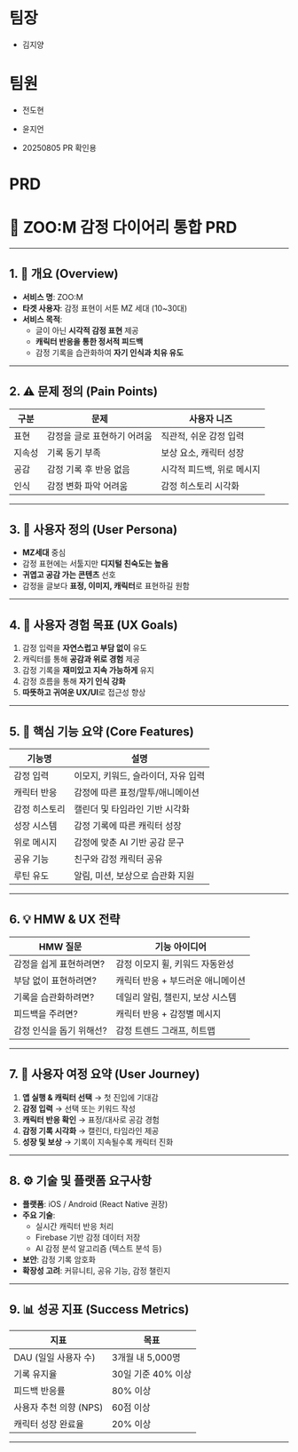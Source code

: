 # 팀장

- 김지양

# 팀원

- 전도현
- 윤지언

- 20250805 PR 확인용

# PRD

# 🐾 ZOO:M 감정 다이어리 통합 PRD

---

## 1. 📘 개요 (Overview)

- **서비스 명**: ZOO:M
- **타겟 사용자**: 감정 표현이 서툰 MZ 세대 (10~30대)
- **서비스 목적**:
  - 글이 아닌 **시각적 감정 표현** 제공
  - **캐릭터 반응을 통한 정서적 피드백**
  - 감정 기록을 습관화하여 **자기 인식과 치유 유도**

---

## 2. ⚠ 문제 정의 (Pain Points)

| 구분   | 문제                        | 사용자 니즈                |
| ------ | --------------------------- | -------------------------- |
| 표현   | 감정을 글로 표현하기 어려움 | 직관적, 쉬운 감정 입력     |
| 지속성 | 기록 동기 부족              | 보상 요소, 캐릭터 성장     |
| 공감   | 감정 기록 후 반응 없음      | 시각적 피드백, 위로 메시지 |
| 인식   | 감정 변화 파악 어려움       | 감정 히스토리 시각화       |

---

## 3. 👤 사용자 정의 (User Persona)

- **MZ세대** 중심
- 감정 표현에는 서툴지만 **디지털 친숙도는 높음**
- **귀엽고 공감 가는 콘텐츠** 선호
- 감정을 글보다 **표정, 이미지, 캐릭터**로 표현하길 원함

---

## 4. 🎯 사용자 경험 목표 (UX Goals)

1. 감정 입력을 **자연스럽고 부담 없이** 유도
2. 캐릭터를 통해 **공감과 위로 경험** 제공
3. 감정 기록을 **재미있고 지속 가능하게** 유지
4. 감정 흐름을 통해 **자기 인식 강화**
5. **따뜻하고 귀여운 UX/UI**로 접근성 향상

---

## 5. 🧩 핵심 기능 요약 (Core Features)

| 기능명        | 설명                                |
| ------------- | ----------------------------------- |
| 감정 입력     | 이모지, 키워드, 슬라이더, 자유 입력 |
| 캐릭터 반응   | 감정에 따른 표정/말투/애니메이션    |
| 감정 히스토리 | 캘린더 및 타임라인 기반 시각화      |
| 성장 시스템   | 감정 기록에 따른 캐릭터 성장        |
| 위로 메시지   | 감정에 맞춘 AI 기반 공감 문구       |
| 공유 기능     | 친구와 감정 캐릭터 공유             |
| 루틴 유도     | 알림, 미션, 보상으로 습관화 지원    |

---

## 6. 💡 HMW & UX 전략

| HMW 질문                 | 기능 아이디어                     |
| ------------------------ | --------------------------------- |
| 감정을 쉽게 표현하려면?  | 감정 이모지 휠, 키워드 자동완성   |
| 부담 없이 표현하려면?    | 캐릭터 반응 + 부드러운 애니메이션 |
| 기록을 습관화하려면?     | 데일리 알림, 챌린지, 보상 시스템  |
| 피드백을 주려면?         | 캐릭터 반응 + 감정별 메시지       |
| 감정 인식을 돕기 위해선? | 감정 트렌드 그래프, 히트맵        |

---

## 7. 🚶 사용자 여정 요약 (User Journey)

1. **앱 실행 & 캐릭터 선택** → 첫 진입에 기대감
2. **감정 입력** → 선택 또는 키워드 작성
3. **캐릭터 반응 확인** → 표정/대사로 공감 경험
4. **감정 기록 시각화** → 캘린더, 타임라인 제공
5. **성장 및 보상** → 기록이 지속될수록 캐릭터 진화

---

## 8. ⚙ 기술 및 플랫폼 요구사항

- **플랫폼**: iOS / Android (React Native 권장)
- **주요 기술**:
  - 실시간 캐릭터 반응 처리
  - Firebase 기반 감정 데이터 저장
  - AI 감정 분석 알고리즘 (텍스트 분석 등)
- **보안**: 감정 기록 암호화
- **확장성 고려**: 커뮤니티, 공유 기능, 감정 챌린지

---

## 9. 📊 성공 지표 (Success Metrics)

| 지표                   | 목표               |
| ---------------------- | ------------------ |
| DAU (일일 사용자 수)   | 3개월 내 5,000명   |
| 기록 유지율            | 30일 기준 40% 이상 |
| 피드백 반응률          | 80% 이상           |
| 사용자 추천 의향 (NPS) | 60점 이상          |
| 캐릭터 성장 완료율     | 20% 이상           |

---
